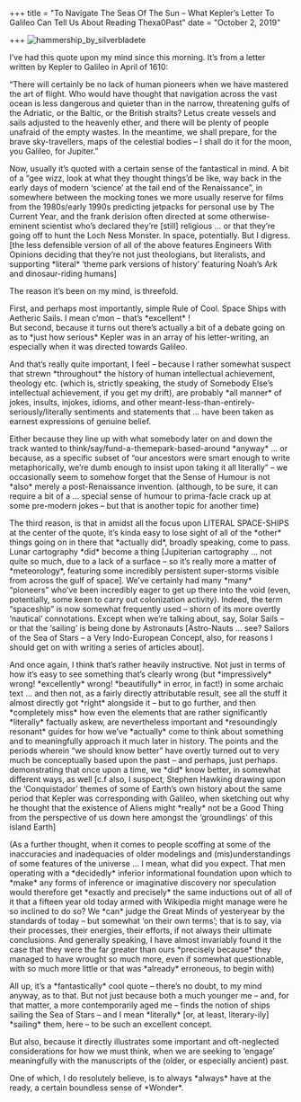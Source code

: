 +++
title = "To Navigate The Seas Of The Sun – What Kepler’s Letter To Galileo Can Tell Us About Reading Thexa0Past"
date = "October 2, 2019"

+++
![hammership_by_silverbladete](https://aryaakasha.files.wordpress.com/2019/10/hammership_by_silverbladete.jpg?w=676)

I’ve had this quote upon my mind since this morning. It’s from a letter
written by Kepler to Galileo in April of 1610:

“There will certainly be no lack of human pioneers when we have mastered
the art of flight. Who would have thought that navigation across the
vast ocean is less dangerous and quieter than in the narrow, threatening
gulfs of the Adriatic, or the Baltic, or the British straits? Letus
create vessels and sails adjusted to the heavenly ether, and there will
be plenty of people unafraid of the empty wastes. In the meantime, we
shall prepare, for the brave sky-travellers, maps of the celestial
bodies – I shall do it for the moon, you Galileo, for Jupiter.”

Now, usually it’s quoted with a certain sense of the fantastical in
mind. A bit of a “gee wizz, look at what they thought things’d be like,
way back in the early days of modern ‘science’ at the tail end of the
Renaissance”, in somewhere between the mocking tones we more usually
reserve for films from the 1980s/early 1990s predicting jetpacks for
personal use by The Current Year, and the frank derision often directed
at some otherwise-eminent scientist who’s declared they’re \[still\]
religious … or that they’re going off to hunt the Loch Ness Monster. In
space, potentially. But I digress. \[the less defensible version of all
of the above features Engineers With Opinions deciding that they’re not
just theologians, but literalists, and supporting \*literal\* ‘theme
park versions of history’ featuring Noah’s Ark and dinosaur-riding
humans\]

The reason it’s been on my mind, is threefold.

First, and perhaps most importantly, simple Rule of Cool. Space Ships
with Aetheric Sails. I mean c’mon – that’s \*excellent\* !  
But second, because it turns out there’s actually a bit of a debate
going on as to \*just how serious\* Kepler was in an array of his
letter-writing, an especially when it was directed towards Galileo.

And that’s really quite important, I feel – because I rather somewhat
suspect that strewn \*throughout\* the history of human intellectual
achievement, theology etc. (which is, strictly speaking, the study of
Somebody Else’s intellectual achievement, if you get my drift), are
probably \*all manner\* of jokes, insults, injokes, idioms, and other
meant-less-than-entirely-seriously/literally sentiments and statements
that … have been taken as earnest expressions of genuine belief.

Either because they line up with what somebody later on and down the
track wanted to think/say/fund-a-themepark-based-around \*anyway\* … or
because, as a specific subset of “our ancestors were smart enough to
write metaphorically, we’re dumb enough to insist upon taking it all
literally” – we occasionally seem to somehow forget that the Sense of
Humour is not \*also\* merely a post-Renaissance invention. (although,
to be sure, it can require a bit of a … special sense of humour to
prima-facie crack up at some pre-modern jokes – but that is another
topic for another time)

The third reason, is that in amidst all the focus upon LITERAL
SPACE-SHIPS at the center of the quote, it’s kinda easy to lose sight of
all of the \*other\* things going on in there that \*actually did\*,
broadly speaking, come to pass. Lunar cartography \*did\* become a thing
\[Jupiterian cartography … not quite so much, due to a lack of a surface
– so it’s really more a matter of \*meteorology\*, featuring some
incredibly persistent super-storms visible from across the gulf of
space\]. We’ve certainly had many \*many\* “pioneers” who’ve been
incredibly eager to get up there into the void (even, potentially, some
keen to carry out colonization activity). Indeed, the term “spaceship”
is now somewhat frequently used – shorn of its more overtly ‘nautical’
connotations. Except when we’re talking about, say, Solar Sails – or
that the ‘sailing’ is being done by Astronauts \[Astro-Nauts … see?
Sailors of the Sea of Stars – a Very Indo-European Concept, also, for
reasons I should get on with writing a series of articles about\].

And once again, I think that’s rather heavily instructive. Not just in
terms of how it’s easy to see something that’s clearly wrong (but
\*impressively\* wrong! \*excellently\* wrong! \*beautifully\* in error,
in fact!) in some archaic text … and then not, as a fairly directly
attributable result, see all the stuff it almost directly got \*right\*
alongside it – but to go further, and then \*completely miss\* how even
the elements that are rather significantly \*literally\* factually
askew, are nevertheless important and \*resoundingly resonant\* guides
for how we’ve \*actually\* come to think about something and to
meaningfully approach it much later in history. The points and the
periods wherein “we should know better” have overtly turned out to very
much be conceptually based upon the past – and perhaps, just perhaps.
demonstrating that once upon a time, we \*did\* know better, in somewhat
different ways, as well \[c.f also, I suspect, Stephen Hawking drawing
upon the ‘Conquistador’ themes of some of Earth’s own history about the
same period that Kepler was corresponding with Galileo, when sketching
out why he thought that the existence of Aliens might \*really\* not be
a Good Thing from the perspective of us down here amongst the
‘groundlings’ of this island Earth\]

(As a further thought, when it comes to people scoffing at some of the
inaccuracies and inadequacies of older modelings and (mis)understandings
of some features of the universe … I mean, what did you expect. That men
operating with a \*decidedly\* inferior informational foundation upon
which to \*make\* any forms of inference or imaginative discovery nor
speculation would therefore get \*exactly and precisely\* the same
inductions out of all of it that a fifteen year old today armed with
Wikipedia might manage were he so inclined to do so? We \*can\* judge
the Great Minds of yesteryear by the standards of today – but somewhat
‘on their own terms’; that is to say, via their processes, their
energies, their efforts, if not always their ultimate conclusions. And
generally speaking, I have almost invariably found it the case that they
were the far greater than ours \*precisely because\* they managed to
have wrought so much more, even if somewhat questionable, with so much
more little or that was \*already\* erroneous, to begin with)

All up, it’s a \*fantastically\* cool quote – there’s no doubt, to my
mind anyway, as to that. But not just because both a much younger me –
and, for that matter, a more contemporarily aged me – finds the notion
of ships sailing the Sea of Stars – and I mean \*literally\* \[or, at
least, literary-ily\] \*sailing\* them, here – to be such an excellent
concept.

But also, because it directly illustrates some important and
oft-neglected considerations for how we must think, when we are seeking
to ‘engage’ meaningfully with the manuscripts of the (older, or
especially ancient) past.

One of which, I do resolutely believe, is to always \*always\* have at
the ready, a certain boundless sense of \*Wonder\*.
